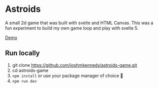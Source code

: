 # Astroids

A small 2d game that was built with svelte and HTML Canvas. This was a fun experiment to build my own game loop and play with svelte 5.

[Demo](https://svelte-astroids.netlify.app/)

## Run locally

1. git clone https://github.com/joshmkennedy/astroids-game.git
2. cd astroids-game
3. `npm install` or use your package manager of choice 🙂
4. `npm run dev`


